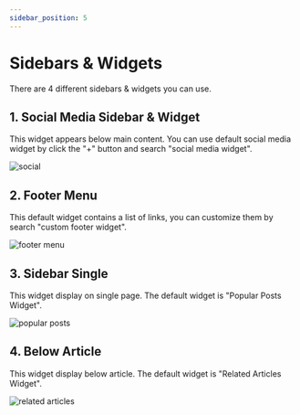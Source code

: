 ```yaml
---
sidebar_position: 5
---
```


# Sidebars & Widgets

There are 4 different sidebars & widgets you can use.

## 1. Social Media Sidebar & Widget

This widget appears below main content. You can use default social media widget by click the "+" button and search "social media widget".

![social](/images/4.png)

## 2. Footer Menu

This default widget contains a list of links, you can customize them by search "custom footer widget".

![footer menu](/images/5.png)

## 3. Sidebar Single

This widget display on single page. The default widget is "Popular Posts Widget".

![popular posts](/images/6.png)

## 4. Below Article

This widget display below article. The default widget is "Related Articles Widget".

![related articles](/images/7.png)
